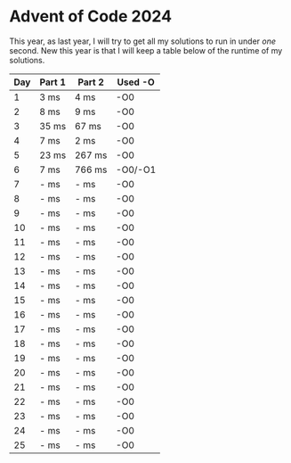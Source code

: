 # Advent of Code 2024

This year, as last year, I will try to get all my solutions to run in under *one* second. New this year is that I will keep a table below of the runtime of my solutions.

| Day | Part 1 | Part 2 | Used -O |
|------------------|-----------------|-----------------|-----------------|
| 1    | 3 ms    | 4 ms    | -O0 |
| 2    | 8 ms    | 9 ms    | -O0 |
| 3    | 35 ms    | 67 ms  | -O0 |
| 4    | 7 ms    | 2 ms    | -O0 |
| 5    | 23 ms    | 267 ms    | -O0 |
| 6    | 7 ms    | 766 ms    | -O0/-O1 |
| 7    | - ms    | - ms    | -O0 |
| 8    | - ms    | - ms    | -O0 |
| 9    | - ms    | - ms    | -O0 |
| 10    | - ms    | - ms    | -O0 |
| 11    | - ms    | - ms    | -O0 |
| 12    | - ms    | - ms    | -O0 |
| 13    | - ms    | - ms    | -O0 |
| 14    | - ms    | - ms    | -O0 |
| 15    | - ms    | - ms    | -O0 |
| 16    | - ms    | - ms    | -O0 |
| 17    | - ms    | - ms    | -O0 |
| 18    | - ms    | - ms    | -O0 |
| 19    | - ms    | - ms    | -O0 |
| 20    | - ms    | - ms    | -O0 |
| 21    | - ms    | - ms    | -O0 |
| 22    | - ms    | - ms    | -O0 |
| 23    | - ms    | - ms    | -O0 |
| 24    | - ms    | - ms    | -O0 |
| 25    | - ms    | - ms    | -O0 |

